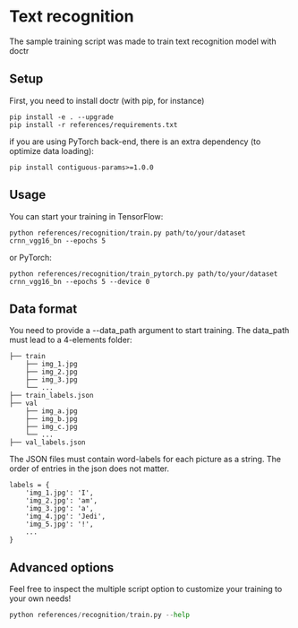 # Text recognition

The sample training script was made to train text recognition model with doctr

## Setup

First, you need to install doctr (with pip, for instance)

```shell
pip install -e . --upgrade
pip install -r references/requirements.txt
```

if you are using PyTorch back-end, there is an extra dependency (to optimize data loading):
```shell
pip install contiguous-params>=1.0.0
```

## Usage

You can start your training in TensorFlow:

```shell
python references/recognition/train.py path/to/your/dataset crnn_vgg16_bn --epochs 5
```
or PyTorch:

```shell
python references/recognition/train_pytorch.py path/to/your/dataset crnn_vgg16_bn --epochs 5 --device 0
```



## Data format

You need to provide a --data_path argument to start training. 
The data_path must lead to a 4-elements folder:

```shell
├── train
    ├── img_1.jpg
    ├── img_2.jpg
    ├── img_3.jpg
    └── ...
├── train_labels.json
├── val                    
    ├── img_a.jpg
    ├── img_b.jpg
    ├── img_c.jpg
    └── ...
├── val_labels.json
```

The JSON files must contain word-labels for each picture as a string. 
The order of entries in the json does not matter.

```shell
labels = {
    'img_1.jpg': 'I',
    'img_2.jpg': 'am',
    'img_3.jpg': 'a',
    'img_4.jpg': 'Jedi',
    'img_5.jpg': '!',
    ...
}
```

## Advanced options

Feel free to inspect the multiple script option to customize your training to your own needs!

```python
python references/recognition/train.py --help
```
